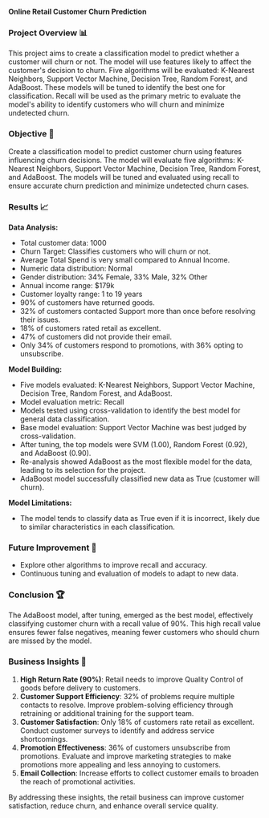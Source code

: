**Online Retail Customer Churn Prediction**

### Project Overview 📊
This project aims to create a classification model to predict whether a customer will churn or not. The model will use features likely to affect the customer's decision to churn. Five algorithms will be evaluated: K-Nearest Neighbors, Support Vector Machine, Decision Tree, Random Forest, and AdaBoost. These models will be tuned to identify the best one for classification. Recall will be used as the primary metric to evaluate the model's ability to identify customers who will churn and minimize undetected churn.

### Objective 🎯
Create a classification model to predict customer churn using features influencing churn decisions. The model will evaluate five algorithms: K-Nearest Neighbors, Support Vector Machine, Decision Tree, Random Forest, and AdaBoost. The models will be tuned and evaluated using recall to ensure accurate churn prediction and minimize undetected churn cases.

### Results 📈

**Data Analysis:**
- Total customer data: 1000
- Churn Target: Classifies customers who will churn or not.
- Average Total Spend is very small compared to Annual Income.
- Numeric data distribution: Normal
- Gender distribution: 34% Female, 33% Male, 32% Other
- Annual income range: $179k
- Customer loyalty range: 1 to 19 years
- 90% of customers have returned goods.
- 32% of customers contacted Support more than once before resolving their issues.
- 18% of customers rated retail as excellent.
- 47% of customers did not provide their email.
- Only 34% of customers respond to promotions, with 36% opting to unsubscribe.

**Model Building:**
- Five models evaluated: K-Nearest Neighbors, Support Vector Machine, Decision Tree, Random Forest, and AdaBoost.
- Model evaluation metric: Recall
- Models tested using cross-validation to identify the best model for general data classification.
- Base model evaluation: Support Vector Machine was best judged by cross-validation.
- After tuning, the top models were SVM (1.00), Random Forest (0.92), and AdaBoost (0.90).
- Re-analysis showed AdaBoost as the most flexible model for the data, leading to its selection for the project.
- AdaBoost model successfully classified new data as True (customer will churn).

**Model Limitations:**
- The model tends to classify data as True even if it is incorrect, likely due to similar characteristics in each classification.

### Future Improvement 🚀
- Explore other algorithms to improve recall and accuracy.
- Continuous tuning and evaluation of models to adapt to new data.

### Conclusion 🏆
The AdaBoost model, after tuning, emerged as the best model, effectively classifying customer churn with a recall value of 90%. This high recall value ensures fewer false negatives, meaning fewer customers who should churn are missed by the model.

### Business Insights 💼

1. **High Return Rate (90%)**: Retail needs to improve Quality Control of goods before delivery to customers.
2. **Customer Support Efficiency**: 32% of problems require multiple contacts to resolve. Improve problem-solving efficiency through retraining or additional training for the support team.
3. **Customer Satisfaction**: Only 18% of customers rate retail as excellent. Conduct customer surveys to identify and address service shortcomings.
4. **Promotion Effectiveness**: 36% of customers unsubscribe from promotions. Evaluate and improve marketing strategies to make promotions more appealing and less annoying to customers.
5. **Email Collection**: Increase efforts to collect customer emails to broaden the reach of promotional activities.

By addressing these insights, the retail business can improve customer satisfaction, reduce churn, and enhance overall service quality.
